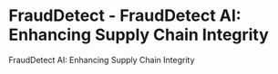 # FraudDetect - FraudDetect AI: Enhancing Supply Chain Integrity
FraudDetect AI: Enhancing Supply Chain Integrity
